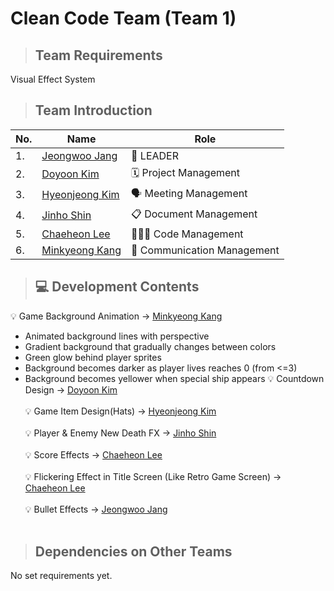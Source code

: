 # Clean Code Team (Team 1)

> ## Team Requirements
Visual Effect System

> ## Team Introduction
|No.| Name     | Role |
|---------|-------------------------|-----------|
|1. |[Jeongwoo Jang](https://github.com/jeongwoo903/jang_jeongwoo)|👑 LEADER|
|2. |[Doyoon Kim](https://github.com/doyoon323/doyoon323.git)|🗓️ Project Management| 
|3. |[Hyeonjeong Kim](https://github.com/258xsw/258xsw)|🗣️ Meeting Management|
|4. |[Jinho Shin](https://github.com/NiceGuy1313/shinjinho)|📋 Document Management|
|5. |[Chaeheon Lee](https://github.com/highlees/highlees)|🧑🏻‍💻 Code Management|
|6. |[Minkyeong Kang](https://github.com/alicek0/alicek0)|💬 Communication Management|

> ## 💻 Development Contents

💡 Game Background Animation -> [Minkyeong Kang](https://github.com/alicek0/alicek0)
- Animated background lines with perspective
- Gradient background that gradually changes between colors
- Green glow behind player sprites
- Background becomes darker as player lives reaches 0 (from <=3)
- Background becomes yellower when special ship appears
💡 Countdown Design -> [Doyoon Kim](https://github.com/doyoon323/doyoon323.git) <br></br>
💡 Game Item Design(Hats) -> [Hyeonjeong Kim](https://github.com/258xsw/258xsw)<br></br>
💡 Player & Enemy New Death FX -> [Jinho Shin](https://github.com/NiceGuy1313/shinjinho)<br></br>
💡 Score Effects -> [Chaeheon Lee](https://github.com/highlees/highlees) <br></br>
💡 Flickering Effect in Title Screen (Like Retro Game Screen) -> [Chaeheon Lee](https://github.com/highlees/highlees) <br></br>
💡 Bullet Effects -> [Jeongwoo Jang](https://github.com/jeongwoo903/jang_jeongwoo) <br></br>

> ## Dependencies on Other Teams
No set requirements yet.<br></br>
